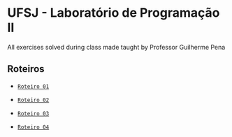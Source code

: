 # UFSJ - Laboratório de Programação II

All exercises solved during class made taught by Professor Guilherme Pena

## Roteiros

- [`Roteiro 01`](./roteiro-01/)

- [`Roteiro 02`](./roteiro-02/)

- [`Roteiro 03`](./roteiro-03/)

- [`Roteiro 04`](./roteiro-04/)
